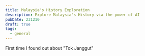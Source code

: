 ```yaml
---
title: Malaysia's History Exploration
description: Explore Malaysia's History via the power of AI
pubDate: 231210
draft: true
tags:
  - general
---
```

First time I found out about "Tok Janggut"